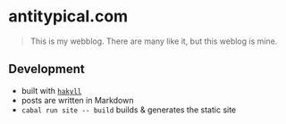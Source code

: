 # antitypical.com

> This is my webblog.
> There are many like it, but
> this weblog is mine.


## Development

- built with [`hakyll`][]
- posts are written in Markdown
- `cabal run site -- build` builds & generates the static site

[`hakyll`]: https://jaspervdj.be/hakyll/
